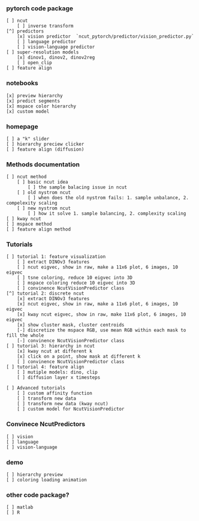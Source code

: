 
### pytorch code package
    [ ] ncut
        [ ] inverse transform
    [^] predictors
        [x] vision predictor  `ncut_pytorch/predictor/vision_predictor.py`
        [ ] language predictor
        [ ] vision-language predictor
    [ ] super-resolution models
        [x] dinov1, dinov2, dinov2reg
        [ ] open_clip
    [ ] feature align

### notebooks
    [x] preview hierarchy
    [x] predict segments
    [x] mspace color hierarchy
    [x] custom model

### homepage
    [ ] a "k" slider
    [ ] hierarchy preciew clicker
    [ ] feature align (diffusion)

### Methods documentation
    [ ] ncut method
        [ ] basic ncut idea
            [ ] the sample balacing issue in ncut
        [ ] old nystrom ncut
            [ ] when does the old nystrom fails: 1. sample unbalance, 2. compelexity scaling
        [ ] new nystrom ncut 
            [ ] how it solve 1. sample balancing, 2. complexity scaling
    [ ] kway ncut
    [ ] mspace method
    [ ] feature align method

### Tutorials
    [ ] tutorial 1: feature visualization
        [ ] extract DINOv3 features
        [ ] ncut eigvec, show in raw, make a 11x6 plot, 6 images, 10 eigvec
        [ ] tsne coloring, reduce 10 eigvec into 3D
        [ ] mspace coloring reduce 10 eigvec into 3D
        [ ] convinence NcutVisionPredictor class
    [^] tutorial 2: discrete ncut
        [x] extract DINOv3 features
        [x] ncut eigvec, show in raw, make a 11x6 plot, 6 images, 10 eigvec
        [x] kway ncut eigvec, show in raw, make 11x6 plot, 6 images, 10 eigvec
        [x] show cluster mask, cluster centroids
        [-] discretize the mspace RGB, use mean RGB within each mask to fill the whole
        [-] convinence NcutVisionPredictor class
    [ ] tutorial 3: hierarchy in ncut
        [x] kway ncut at different k
        [x] click on a point, show mask at different k
        [ ] convinence NcutVisionPredictor class
    [ ] tutorial 4: feature align
        [ ] mutiple models: dino, clip
        [ ] diffusion layer x timesteps
    
    [ ] Advanced tutorials
        [ ] custom affinity function
        [ ] transform new data
        [ ] transform new data (kway ncut)
        [ ] custom model for NcutVisionPredictor
        

### Convinece NcutPredictors
    [ ] vision
    [ ] language
    [ ] vision-language

### demo
    [ ] hierarchy preview
    [ ] coloring loading animation

### other code package?
    [ ] matlab
    [ ] R
